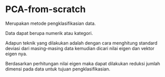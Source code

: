 # PCA-from-scratch

Merupakan metode pengklasifikasian data.

Data dapat berupa numerik atau kategori.

Adapun teknik yang dilakukan adalah dengan cara menghitung standard deviasi dari masing-masing data kemudian dicari nilai eigen dan vektor eigen nya.

Berdasarkan perhitungan nilai eigen maka dapat dilakukan reduksi jumlah dimensi pada data untuk tujuan pengklasifikasian.
